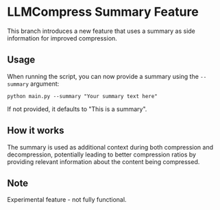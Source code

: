 # LLMCompress Summary Feature

This branch introduces a new feature that uses a summary as side information for improved compression.

## Usage

When running the script, you can now provide a summary using the `--summary` argument:

```
python main.py --summary "Your summary text here"
```

If not provided, it defaults to "This is a summary".

## How it works

The summary is used as additional context during both compression and decompression, potentially leading to better compression ratios by providing relevant information about the content being compressed.

## Note

Experimental feature - not fully functional.
